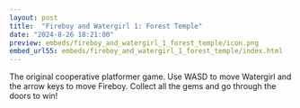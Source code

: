 ```yaml
---
layout: post
title:  "Fireboy and Watergirl 1: Forest Temple"
date: "2024-8-26 18:21:00"
preview: embeds/fireboy_and_watergirl_1_forest_temple/icon.png
embed_url55: embeds/fireboy_and_watergirl_1_forest_temple/index.html
---
```

The original cooperative platformer game. Use WASD to move Watergirl and the arrow keys to move Fireboy. Collect all the gems and go through the doors to win! 